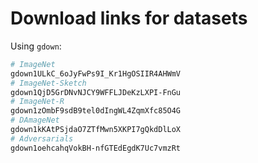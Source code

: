 # Download links for datasets

Using `gdown`:

```bash
# ImageNet
gdown1ULkC_6oJyFwPs9I_Kr1HgOSIIR4AHWmV
# ImageNet-Sketch
gdown1QjD5GrDNvNJCY9WFFLJDeKzLXPI-FnGu
# ImageNet-R
gdown1zOmbF9sdB9tel0dIngWL4ZqmXfc85O4G
# DAmageNet
gdown1kKAtPSjdaO7ZTfMwn5XKPI7gQkdDlLoX
# Adversarials
gdown1oehcahqVokBH-nfGTEdEgdK7Uc7vmzRt
```